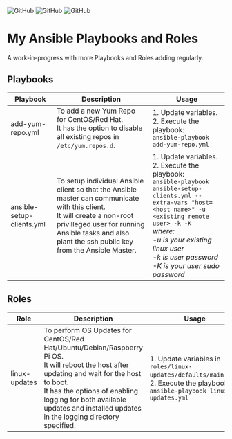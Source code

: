 ![GitHub](https://img.shields.io/github/license/d3athkai/MOTD-Login-Banner-for-Linux?style=plastic) ![GitHub](https://img.shields.io/badge/Python-2.7+-green?style=plastic) ![GitHub](https://img.shields.io/badge/Ansible-2.9+-blue?style=plastic)

# My Ansible Playbooks and Roles
A work-in-progress with more Playbooks and Roles adding regularly.  

## Playbooks
| Playbook  | Description  | Usage  |
| ------------- | ------------- | ------------- |
| add-yum-repo.yml  | To add a new Yum Repo for CentOS/Red Hat.<br>It has the option to disable all existing repos in `/etc/yum.repos.d`.  | 1. Update variables.<br>2. Execute the playbook:<br>`ansible-playbook add-yum-repo.yml`  |
| ansible-setup-clients.yml  | To setup individual Ansible client so that the Ansible master can communicate with this client.<br>It will create a non-root privilleged user for running Ansible tasks and also plant the ssh public key from the Ansible Master.  | 1. Update variables.<br>2. Execute the playbook:<br>`ansible-playbook ansible-setup-clients.yml --extra-vars "host=<host name>" -u <existing remote user> -k -K`<br>*where:<br>-u is your existing linux user<br>-k is user password<br>-K is your user sudo password*  |

## Roles
| Role  | Description  | Usage  |
| ------------- | ------------- | ------------- |
| linux-updates  | To perform OS Updates for CentOS/Red Hat/Ubuntu/Debian/Raspberry Pi OS.<br>It will reboot the host after updating and wait for the host to boot.<br>It has the options of enabling logging for both available updates and installed updates in the logging directory specified.  | 1. Update variables in `roles/linux-updates/defaults/main.yml`.<br>2. Execute the playbook:<br>`ansible-playbook linux-updates.yml`  |
  
